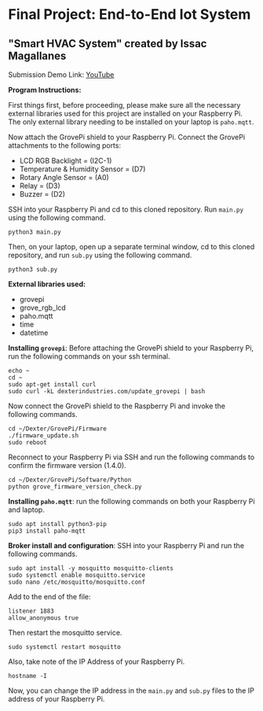 # **Final Project: End-to-End Iot System**
## **"Smart HVAC System"** created by Issac Magallanes


Submission Demo Link: [YouTube](https://youtube.com/)

**Program Instructions:**

First things first, before proceeding, please make sure all the necessary external libraries used for this project are installed on your Raspberry Pi. The only external library needing to be installed on your laptop is `paho.mqtt`.

Now attach the GrovePi shield to your Raspberry Pi. Connect the GrovePi attachments to the following ports:

- LCD RGB Backlight = (I2C-1)
- Temperature & Humidity Sensor = (D7)
- Rotary Angle Sensor = (A0)
- Relay = (D3)
- Buzzer = (D2)

SSH into your Raspberry Pi and cd to this cloned repository. Run `main.py` using the following command.
```
python3 main.py
```
Then, on your laptop, open up a separate terminal window, cd to this cloned repository, and run `sub.py` using the following command.
```
python3 sub.py
```

**External libraries used:**
- grovepi
- grove_rgb_lcd
- paho.mqtt
- time
- datetime

**Installing `grovepi`**: Before attaching the GrovePi shield to your Raspberry Pi, run the following commands on your ssh terminal.
```
echo ~
cd ~
sudo apt-get install curl
sudo curl -kL dexterindustries.com/update_grovepi | bash
```
Now connect the GrovePi shield to the Raspberry Pi and invoke the following commands.
```
cd ~/Dexter/GrovePi/Firmware
./firmware_update.sh
sudo reboot
```
Reconnect to your Raspberry Pi via SSH and run the following commands to confirm the firmware version (1.4.0).
```
cd ~/Dexter/GrovePi/Software/Python
python grove_firmware_version_check.py
```
**Installing `paho.mqtt`**: run the following commands on both your Raspberry Pi and laptop.
```
sudo apt install python3-pip
pip3 install paho-mqtt
```
**Broker install and configuration**: SSH into your Raspberry Pi and run the following commands.
```
sudo apt install -y mosquitto mosquitto-clients
sudo systemctl enable mosquitto.service
sudo nano /etc/mosquitto/mosquitto.conf
```
Add to the end of the file:
```
listener 1883
allow_anonymous true
```
Then restart the mosquitto service.
```
sudo systemctl restart mosquitto
```
Also, take note of the IP Address of your Raspberry Pi.
```
hostname -I
```
Now, you can change the IP address in the `main.py` and `sub.py` files to the IP address of your Raspberry Pi.
